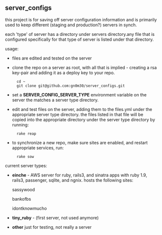 server_configs
----
this project is for saving off server configuration information and is primarily used to keep different (staging and production?) servers in synch. 

each 'type' of server has a directory under servers directory.any file that is configured specifically for that type of server is listed under that directory. 

usage:
- files are edited and tested on the server

- clone the repo on a server as root, with all that is implied - creating a rsa key-pair and adding it as a deploy key to your repo.

	    cd ~
	    git clone git@github.com:gn0m30/server_configs.git
	
- set a __SERVER_CONFIG_SERVER_TYPE__ environment variable on the server the matches a server type directory.

- edit and test files on the server, adding them to the files.yml under the appropriate server type directory. the files listed in that file will be copied into the appropriate directory under the server type directory by running:
  
	    rake reap

- to synchronize a new repo, make sure sites are enabled, and restart appropriate services, run:

        rake sow

current server types:

* __einche__ - AWS server for ruby, rails3, and sinatra apps with ruby 1.9, rails3, passenger, sqlite, and ngnix. hosts the following sites:

    sassywood
    
    bankofbs
    
    idontknowmucho
    
* __tiny_ruby__ - (first server, not used anymore)

 * __other__
   just for testing, not really a server